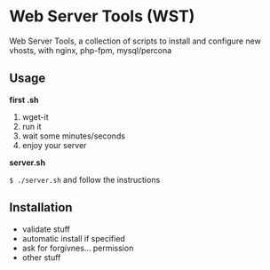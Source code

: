 Web Server Tools (WST)
================

Web Server Tools, a collection of scripts to install and configure new vhosts, with nginx, php-fpm, mysql/percona


Usage
------------

**first .sh**

1. wget-it
2. run it
3. wait some minutes/seconds
4. enjoy your server


**server.sh**

```$ ./server.sh```
and follow the instructions


Installation
------------

* validate stuff
* automatic install if specified 
* ask for forgivnes... permission
* other stuff


